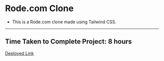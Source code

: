# Rode.com Clone

- This is a Rode.com clone made using Tailwind CSS.

***

## Time Taken to Complete Project: **8 hours**

[Deployed Link](https://saurabh-rode-clone.netlify.app/)